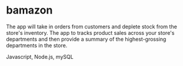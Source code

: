 # bamazon

The app will take in orders from customers and deplete stock from the store's inventory. The app to tracks product sales across your store's departments and then provide a summary of the highest-grossing departments in the store.

Javascript, Node.js, mySQL
